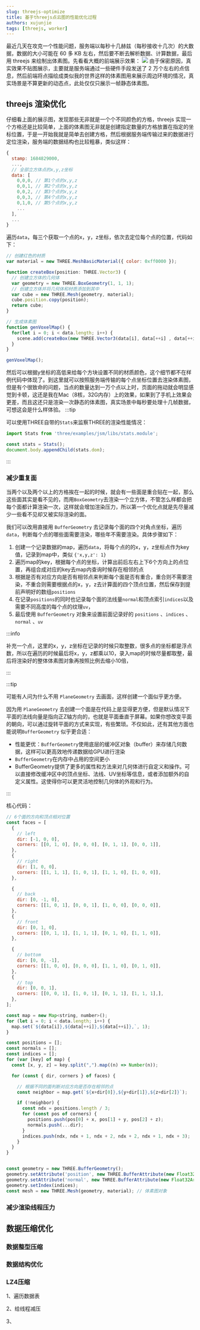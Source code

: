 ```yaml
---
slug: threejs-optimize
title: 基于threejs点云图的性能优化过程
authors: xujunjie
tags: [threejs, worker]
---
```


最近几天在攻克一个性能问题，服务端以每秒十几赫兹（每秒接收十几次）的大数据，数据的大小可能在 60 多 KB 左右，然后要不断去解析数据、计算数据，最后用 threejs 来绘制出体素图。先看看大概的前端展示效果：
![](/blogImg/2023-6-2/example.jpg)
由于保密原因，真实效果不贴图展示，主要就是服务端通过一些硬件手段发送了 2 万个左右的点信息，然后前端将点描绘成类似我的世界这样的体素图用来展示周边环境的情况，真实场景是不算更新的动态点，此处仅仅只展示一帧静态体素图。

<!--truncate-->

## threejs 渲染优化

仔细看上面的展示图，发现那些无非就是一个个不同颜色的方格，threejs 实现一个方格还是比较简单，上面的体素图无非就是创建指定数量的方格放置在指定的坐标位置，于是一开始我就是简单去创建方格，然后根据服务端传输过来的数据进行定位渲染，服务端的数据结构也比较粗暴，类似这样：
``` js
{
  stamp: 1684829000,
  ...,
  // 全部立方体点的x,y,z坐标
  data: [
    0,0,0, // 第1个点的x,y,z
    0,0,1, // 第2个点的x,y,z
    0,0,2, // 第3个点的x,y,z
    0,0,3, // 第4个点的x,y,z
    0,1,0, // 第5个点的x,y,z
    ...
  ],
  ...
}
```
遍历`data`，每三个获取一个点的x，y，z坐标，依次去定位每个点的位置，代码如下：
``` js
// 创建红色的材质
var material = new THREE.MeshBasicMaterial({ color: 0xff0000 });

function createBox(position: THREE.Vector3) {
  // 创建立方体的几何体
  var geometry = new THREE.BoxGeometry(1, 1, 1);
  // 创建立方体并将几何体和材质添加到其中
  var cube = new THREE.Mesh(geometry, material);
  cube.position.copy(position);
  return cube;
}

// 生成体素图
function genVoxelMap() {
  for(let i = 0; i < data.length; i++) {
    scene.add(createBox(new THREE.Vector3(data[i], data[++i] , data[++i])));
  }
}

genVoxelMap();
```

然后可以根据y坐标的高低来给每个方块设置不同的材质颜色，这个细节都不在样例代码中体现了。到这里就可以按照服务端传输的每个点坐标位置去渲染体素图，但是有个很致命的问题，当点的数量达到一万个点以上时，页面的拖动就会明显感觉到卡顿，这还是我在Mac（8核，32G内存）上的效果，如果到了手机上效果会更差，而且这还只是渲染一次静态的体素图，真实场景中每秒要处理十几帧数据，可想这会是什么样体验。
:::tip

可以使用THREE自带的`Stats`来监察THREE的渲染性能情况：
``` js
import Stats from 'three/examples/jsm/libs/stats.module';

const stats = Stats();
document.body.appendChild(stats.dom);
```
:::


### 减少重复面

当两个以及两个以上的方格挨在一起的时候，就会有一些面是重合贴在一起，那么这些面其实是看不见的，而用`BoxGeometry`去渲染一个立方体，不管怎么样都会把每个面都计算渲染一次，这样就会增加渲染压力，所以第一个优化点就是先尽量减少一些看不见却又被实际渲染的面。

我们可以改用直接用 `BufferGeometry` 去记录每个面的四个对角点坐标，遍历 `data`，判断每个点的哪些面需要渲染，哪些年不需要渲染。具体步骤如下：

1. 创建一个记录数据的map，遍历`data`，将每个点的的x，y，z坐标点作为key值，记录到map中，类似 `{'x,y,z': 1}`
2. 遍历map的key，根据每个点的坐标，计算出前后左右上下6个方向上的点位置，再组合成对应的key去map内查询时候存在相邻的点
3. 根据是否有对应方向是否有相邻点来判断每个面是否有重合，重合则不需要渲染，不重合则需要根据点的x，y，z去计算面的四个顶点位置，然后保存到提前声明好的数组`positions`
4. 在记录`positions`的同时也记录每个面的法线量`normal`和顶点索引`indices`以及需要不同高度的每个点的纹理`uv`，
5. 最后使用 `BufferGeometry` 对象来设置前面记录好的 `positions` 、`indices` 、`normal` 、`uv`

:::info

补充一个点，这里的x，y，z坐标在记录的时候只取整数，很多点的坐标都是浮点数，所以在遍历的时候最后将x，y，z都乘以10，录入map的时候尽量都取整，最后将渲染好的整体体素图对象再按照比例去缩小10倍，

:::

:::tip

可能有人问为什么不用 `PlaneGeometry` 去画面，这样创建一个面似乎更方便。

因为用 `PlaneGeometry` 去创建一个面是在代码上是显得更方便，但是默认情况下平面的法线向量是指向正Z轴方向的，也就是平面垂直于屏幕。如果你想改变平面的朝向，可以通过旋转平面的方式来实现，有些繁琐。不仅如此，还有其他方面也能说明`BufferGeometry` 似乎更合适：
- 性能更优：`BufferGeometry`使用底层的缓冲区对象（buffer）来存储几何数据，这样可以更高效地传递数据给GPU进行渲染
- `BufferGeometry`在内存中占用的空间更小
- BufferGeometry提供了更多的属性和方法来对几何体进行自定义和操作。可以直接修改缓冲区中的顶点坐标、法线、UV坐标等信息，或者添加额外的自定义属性。这使得你可以更灵活地控制几何体的外观和行为。

:::

核心代码：
``` js
// 6个面的方向和顶点相对位置
const faces = [
  {
    // left
    dir: [-1, 0, 0],
    corners: [[0, 1, 0], [0, 0, 0], [0, 1, 1], [0, 0, 1]],
  },
  {
    // right
    dir: [1, 0, 0],
    corners: [[1, 1, 1], [1, 0, 1], [1, 1, 0], [1, 0, 0]],
  },

  {
    // back
    dir: [0, -1, 0],
    corners: [[1, 0, 1], [0, 0, 1], [1, 0, 0], [0, 0, 0]],
  },
  {
    // front
    dir: [0, 1, 0],
    corners: [[0, 1, 1], [1, 1, 1], [0, 1, 0], [1, 1, 0]],
  },

  {
    // bottom
    dir: [0, 0, -1],
    corners: [[1, 0, 0], [0, 0, 0], [1, 1, 0], [0, 1, 0]],
  },
  {
    // top
    dir: [0, 0, 1],
    corners: [[0, 0, 1], [1, 0, 1], [0, 1, 1], [1, 1, 1],],
  },
];

const map = new Map<string, number>();
for (let i = 0; i < data.length; i++) {
  map.set(`${data[i]},${data[++i]},${data[++i]},`, 1);
}

const positions = [];
const normals = [];
const indices = [];
for (var [key] of map) {
  const [x, y, z] = key.split(",").map((n) => Number(n));

  for (const { dir, corners } of faces) {

    // 根据不同的面判断对应方向是否存在相邻的点
    const neighbor = map.get(`${x+dir[0]},${y+dir[1]},${z+dir[2]}`);

    if (!neighbor) {
      const ndx = positions.length / 3;
      for (const pos of corners) {
        positions.push(pos[0] + x, pos[1] + y, pos[2] + z);
        normals.push(...dir);
      }
      indices.push(ndx, ndx + 1, ndx + 2, ndx + 2, ndx + 1, ndx + 3);
    }
  }
}


const geometry = new THREE.BufferGeometry();
geometry.setAttribute('position', new THREE.BufferAttribute(new Float32Array(positions), 3));
geometry.setAttribute('normal', new THREE.BufferAttribute(new Float32Array(normals), 3));
geometry.setIndex(indices);
const mesh = new THREE.Mesh(geometry, material); // 体素图对象
```



### 减少渲染线程压力



## 数据压缩优化

### 数据整型压缩

### 数据结构优化

### LZ4压缩

1、遍历数据表

2、给线程减压

3、